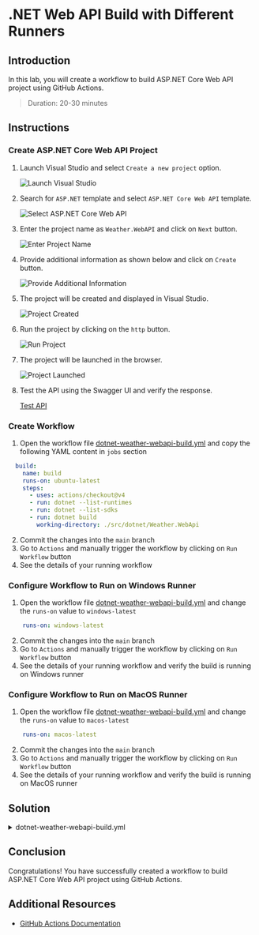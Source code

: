 # .NET Web API Build with Different Runners

## Introduction

In this lab, you will create a workflow to build ASP.NET Core Web API project using GitHub Actions.

> Duration: 20-30 minutes

## Instructions

### Create ASP.NET Core Web API Project

1. Launch Visual Studio and select `Create a new project` option.

   ![Launch Visual Studio](../images/dotnet-weather-webapi/1.png)

2. Search for `ASP.NET` template and select `ASP.NET Core Web API` template.

   ![Select ASP.NET Core Web API](../images/dotnet-weather-webapi/2.png)

3. Enter the project name as `Weather.WebAPI` and click on `Next` button.

   ![Enter Project Name](../images/dotnet-weather-webapi/3.png)

4. Provide additional information as shown below and click on `Create` button.

   ![Provide Additional Information](../images/dotnet-weather-webapi/4.png)

5. The project will be created and displayed in Visual Studio.

   ![Project Created](../images/dotnet-weather-webapi/5.png)

6. Run the project by clicking on the `http` button.

   ![Run Project](../images/dotnet-weather-webapi/6.png)

7. The project will be launched in the browser.

   ![Project Launched](../images/dotnet-weather-webapi/7.png)

8. Test the API using the Swagger UI and verify the response.

   [Test API](../images/dotnet-weather-webapi/8.png)

### Create Workflow

1. Open the workflow file [dotnet-weather-webapi-build.yml](/.github/workflows/dotnet-weather-webapi-build.yml) and copy the following YAML content in `jobs` section

```YAML
  build:
    name: build
    runs-on: ubuntu-latest
    steps:
      - uses: actions/checkout@v4
      - run: dotnet --list-runtimes
      - run: dotnet --list-sdks
      - run: dotnet build
        working-directory: ./src/dotnet/Weather.WebApi
```

2. Commit the changes into the `main` branch
3. Go to `Actions` and manually trigger the workflow by clicking on `Run Workflow` button
4. See the details of your running workflow

### Configure Workflow to Run on Windows Runner

1. Open the workflow file [dotnet-weather-webapi-build.yml](/.github/workflows/dotnet-weather-webapi-build.yml) and change the `runs-on` value to `windows-latest`

```YAML
    runs-on: windows-latest
```

2. Commit the changes into the `main` branch
3. Go to `Actions` and manually trigger the workflow by clicking on `Run Workflow` button
4. See the details of your running workflow and verify the build is running on Windows runner

### Configure Workflow to Run on MacOS Runner

1. Open the workflow file [dotnet-weather-webapi-build.yml](/.github/workflows/dotnet-weather-webapi-build.yml) and change the `runs-on` value to `macos-latest`

```YAML
    runs-on: macos-latest
```

2. Commit the changes into the `main` branch
3. Go to `Actions` and manually trigger the workflow by clicking on `Run Workflow` button
4. See the details of your running workflow and verify the build is running on MacOS runner

## Solution

<details>
  <summary>dotnet-weather-webapi-build.yml</summary>
  
```YAML
name: .NET Weather WebApi Build
on:
  workflow_dispatch:
  push:
    paths:
      - '.github/workflows/dotnet-weather-webapi-build.yml'
      - 'src/dotnet/Weather.WebApi/**'
jobs:
  build:
    name: build
    runs-on: ubuntu-latest
    steps:
      - uses: actions/checkout@v4
      - run: dotnet --list-runtimes
      - run: dotnet --list-sdks
      - run: dotnet build
        working-directory: ./src/dotnet/Weather.WebApi
```

</details>

## Conclusion

Congratulations! You have successfully created a workflow to build ASP.NET Core Web API project using GitHub Actions.

## Additional Resources

- [GitHub Actions Documentation](https://docs.github.com/en/actions)
